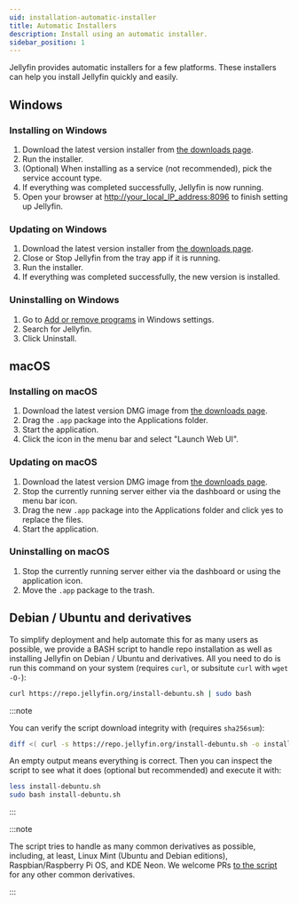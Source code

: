```yaml
---
uid: installation-automatic-installer
title: Automatic Installers
description: Install using an automatic installer.
sidebar_position: 1
---
```


<!-- markdownlint-disable MD036 no-emphasis-as-heading -->

Jellyfin provides automatic installers for a few platforms. These installers can help you install Jellyfin quickly and easily.

## Windows

### Installing on Windows

1. Download the latest version installer from [the downloads page](/downloads/windows).
2. Run the installer.
3. (Optional) When installing as a service (not recommended), pick the service account type.
4. If everything was completed successfully, Jellyfin is now running.
5. Open your browser at [http://your_local_IP_address:8096](http://your_local_IP_address:8096) to finish setting up Jellyfin.

### Updating on Windows

1. Download the latest version installer from [the downloads page](/downloads/windows).
2. Close or Stop Jellyfin from the tray app if it is running.
3. Run the installer.
4. If everything was completed successfully, the new version is installed.

### Uninstalling on Windows

1. Go to [Add or remove programs](https://support.microsoft.com/en-us/windows/uninstall-or-remove-apps-and-programs-in-windows-4b55f974-2cc6-2d2b-d092-5905080eaf98) in Windows settings.
2. Search for Jellyfin.
3. Click Uninstall.

## macOS

### Installing on macOS

1. Download the latest version DMG image from [the downloads page](/downloads/macos).
2. Drag the `.app` package into the Applications folder.
3. Start the application.
4. Click the icon in the menu bar and select "Launch Web UI".

### Updating on macOS

1. Download the latest version DMG image from [the downloads page](/downloads/macos).
2. Stop the currently running server either via the dashboard or using the menu bar icon.
3. Drag the new `.app` package into the Applications folder and click yes to replace the files.
4. Start the application.

### Uninstalling on macOS

1. Stop the currently running server either via the dashboard or using the application icon.
2. Move the `.app` package to the trash.

## Debian / Ubuntu and derivatives

To simplify deployment and help automate this for as many users as possible, we provide a BASH script to handle repo installation as well as installing Jellyfin on Debian / Ubuntu and derivatives.
All you need to do is run this command on your system (requires `curl`, or subsitute `curl` with `wget -O-`):

```sh
curl https://repo.jellyfin.org/install-debuntu.sh | sudo bash
```

:::note

You can verify the script download integrity with (requires `sha256sum`):

```sh
diff <( curl -s https://repo.jellyfin.org/install-debuntu.sh -o install-debuntu.sh; sha256sum install-debuntu.sh ) <( curl -s https://repo.jellyfin.org/install-debuntu.sh.sha256sum )
```

An empty output means everything is correct. Then you can inspect the script to see what it does (optional but recommended) and execute it with:

```sh
less install-debuntu.sh
sudo bash install-debuntu.sh
```

:::

:::note

The script tries to handle as many common derivatives as possible, including, at least, Linux Mint (Ubuntu and Debian editions), Raspbian/Raspberry Pi OS, and KDE Neon. We welcome PRs [to the script](https://github.com/jellyfin/jellyfin-repo-helper-scripts/blob/master/install-debuntu.sh) for any other common derivatives.

:::
